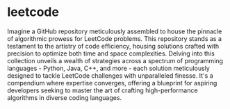 # leetcode
Imagine a GitHub repository meticulously assembled to house the pinnacle of algorithmic prowess for LeetCode problems. This repository stands as a testament to the artistry of code efficiency, housing solutions crafted with precision to optimize both time and space complexities. Delving into this collection unveils a wealth of strategies across a spectrum of programming languages - Python, Java, C++, and more - each solution meticulously designed to tackle LeetCode challenges with unparalleled finesse. It's a compendium where expertise converges, offering a blueprint for aspiring developers seeking to master the art of crafting high-performance algorithms in diverse coding languages.
